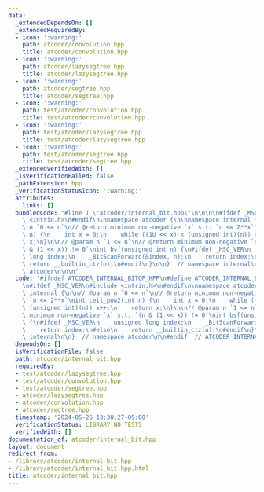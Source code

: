 ```yaml
---
data:
  _extendedDependsOn: []
  _extendedRequiredBy:
  - icon: ':warning:'
    path: atcoder/convolution.hpp
    title: atcoder/convolution.hpp
  - icon: ':warning:'
    path: atcoder/lazysegtree.hpp
    title: atcoder/lazysegtree.hpp
  - icon: ':warning:'
    path: atcoder/segtree.hpp
    title: atcoder/segtree.hpp
  - icon: ':warning:'
    path: test/atcoder/convolution.hpp
    title: test/atcoder/convolution.hpp
  - icon: ':warning:'
    path: test/atcoder/lazysegtree.hpp
    title: test/atcoder/lazysegtree.hpp
  - icon: ':warning:'
    path: test/atcoder/segtree.hpp
    title: test/atcoder/segtree.hpp
  _extendedVerifiedWith: []
  _isVerificationFailed: false
  _pathExtension: hpp
  _verificationStatusIcon: ':warning:'
  attributes:
    links: []
  bundledCode: "#line 1 \"atcoder/internal_bit.hpp\"\n\n\n\n#ifdef _MSC_VER\n#include\
    \ <intrin.h>\n#endif\n\nnamespace atcoder {\n\nnamespace internal {\n\n// @param\
    \ n `0 <= n`\n// @return minimum non-negative `x` s.t. `n <= 2**x`\nint ceil_pow2(int\
    \ n) {\n    int x = 0;\n    while ((1U << x) < (unsigned int)(n)) x++;\n    return\
    \ x;\n}\n\n// @param n `1 <= n`\n// @return minimum non-negative `x` s.t. `(n\
    \ & (1 << x)) != 0`\nint bsf(unsigned int n) {\n#ifdef _MSC_VER\n    unsigned\
    \ long index;\n    _BitScanForward(&index, n);\n    return index;\n#else\n   \
    \ return __builtin_ctz(n);\n#endif\n}\n\n}  // namespace internal\n\n}  // namespace\
    \ atcoder\n\n\n"
  code: "#ifndef ATCODER_INTERNAL_BITOP_HPP\n#define ATCODER_INTERNAL_BITOP_HPP 1\n\
    \n#ifdef _MSC_VER\n#include <intrin.h>\n#endif\n\nnamespace atcoder {\n\nnamespace\
    \ internal {\n\n// @param n `0 <= n`\n// @return minimum non-negative `x` s.t.\
    \ `n <= 2**x`\nint ceil_pow2(int n) {\n    int x = 0;\n    while ((1U << x) <\
    \ (unsigned int)(n)) x++;\n    return x;\n}\n\n// @param n `1 <= n`\n// @return\
    \ minimum non-negative `x` s.t. `(n & (1 << x)) != 0`\nint bsf(unsigned int n)\
    \ {\n#ifdef _MSC_VER\n    unsigned long index;\n    _BitScanForward(&index, n);\n\
    \    return index;\n#else\n    return __builtin_ctz(n);\n#endif\n}\n\n}  // namespace\
    \ internal\n\n}  // namespace atcoder\n\n#endif  // ATCODER_INTERNAL_BITOP_HPP\n"
  dependsOn: []
  isVerificationFile: false
  path: atcoder/internal_bit.hpp
  requiredBy:
  - test/atcoder/lazysegtree.hpp
  - test/atcoder/convolution.hpp
  - test/atcoder/segtree.hpp
  - atcoder/lazysegtree.hpp
  - atcoder/convolution.hpp
  - atcoder/segtree.hpp
  timestamp: '2024-05-26 13:38:27+09:00'
  verificationStatus: LIBRARY_NO_TESTS
  verifiedWith: []
documentation_of: atcoder/internal_bit.hpp
layout: document
redirect_from:
- /library/atcoder/internal_bit.hpp
- /library/atcoder/internal_bit.hpp.html
title: atcoder/internal_bit.hpp
---
```


